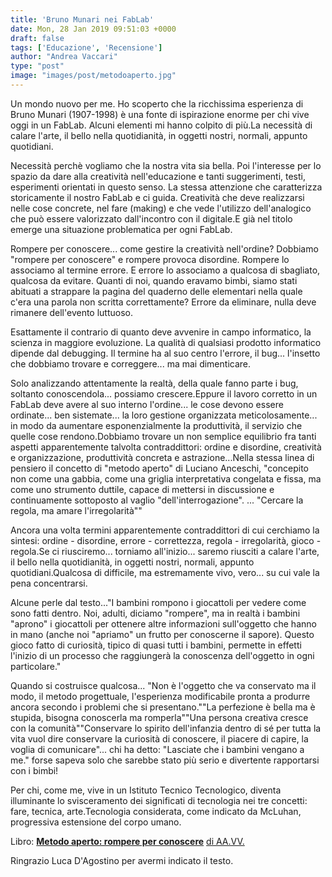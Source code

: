 ```yaml
---
title: 'Bruno Munari nei FabLab'
date: Mon, 28 Jan 2019 09:51:03 +0000
draft: false
tags: ['Educazione', 'Recensione']
author: "Andrea Vaccari"
type: "post"
image: "images/post/metodoaperto.jpg"
---
```


Un mondo nuovo per me. Ho scoperto che la ricchissima esperienza di Bruno Munari (1907-1998) è una fonte di ispirazione enorme per chi vive oggi in un FabLab. Alcuni elementi mi hanno colpito di più.La necessità di calare l'arte, il bello nella quotidianità, in oggetti nostri, normali, appunto quotidiani.

Necessità perchè vogliamo che la nostra vita sia bella. Poi l'interesse per lo spazio da dare alla creatività nell'educazione e tanti suggerimenti, testi, esperimenti orientati in questo senso. La stessa attenzione che caratterizza storicamente il nostro FabLab e ci guida. Creatività che deve realizzarsi nelle cose concrete, nel fare (making) e che vede l'utilizzo dell'analogico che può essere valorizzato dall'incontro con il digitale.E già nel titolo emerge una situazione problematica per ogni FabLab.

Rompere per conoscere... come gestire la creatività nell'ordine? Dobbiamo "rompere per conoscere" e rompere provoca disordine. Rompere lo associamo al termine errore. E errore lo associamo a qualcosa di sbagliato, qualcosa da evitare. Quanti di noi, quando eravamo bimbi, siamo stati abituati a strappare la pagina del quaderno delle elementari nella quale c'era una parola non scritta correttamente? Errore da eliminare, nulla deve rimanere dell'evento luttuoso.

Esattamente il contrario di quanto deve avvenire in campo informatico, la scienza in maggiore evoluzione. La qualità di qualsiasi prodotto informatico dipende dal debugging. Il termine ha al suo centro l'errore, il bug... l'insetto che dobbiamo trovare e correggere... ma mai dimenticare.

Solo analizzando attentamente la realtà, della quale fanno parte i bug, soltanto conoscendola... possiamo crescere.Eppure il lavoro corretto in un FabLab deve avere al suo interno l'ordine... le cose devono essere ordinate... ben sistemate... la loro gestione organizzata meticolosamente... in modo da aumentare esponenzialmente la produttività, il servizio che quelle cose rendono.Dobbiamo trovare un non semplice equilibrio fra tanti aspetti apparentemente talvolta contraddittori: ordine e disordine, creatività e organizzazione, produttività concreta e astrazione...Nella stessa linea di pensiero il concetto di "metodo aperto" di Luciano Anceschi, "concepito non come una gabbia, come una griglia interpretativa congelata e fissa, ma come uno strumento duttile, capace di mettersi in discussione e continuamente sottoposto al vaglio "dell'interrogazione". ... "Cercare la regola, ma amare l'irregolarità""

Ancora una volta termini apparentemente contraddittori di cui cerchiamo la sintesi: ordine - disordine, errore - correttezza, regola - irregolarità, gioco - regola.Se ci riusciremo... torniamo all'inizio... saremo riusciti a calare l'arte, il bello nella quotidianità, in oggetti nostri, normali, appunto quotidiani.Qualcosa di difficile, ma estremamente vivo, vero... su cui vale la pena concentrarsi.

Alcune perle dal testo..."I bambini rompono i giocattoli per vedere come sono fatti dentro. Noi, adulti, diciamo "rompere", ma in realtà i bambini "aprono" i giocattoli per ottenere altre informazioni sull'oggetto che hanno in mano (anche noi "apriamo" un frutto per conoscerne il sapore). Questo gioco fatto di curiosità, tipico di quasi tutti i bambini, permette in effetti l'inizio di un processo che raggiungerà la conoscenza dell'oggetto in ogni particolare."

Quando si costruisce qualcosa... "Non è l'oggetto che va conservato ma il modo, il metodo progettuale, l'esperienza modificabile pronta a produrre ancora secondo i problemi che si presentano.""La perfezione è bella ma è stupida, bisogna conoscerla ma romperla""Una persona creativa cresce con la comunità""Conservare lo spirito dell'infanzia dentro di sé per tutta la vita vuol dire conservare la curiosità di conoscere, il piacere di capire, la voglia di comunicare"... chi ha detto: "Lasciate che i bambini vengano a me." forse sapeva solo che sarebbe stato più serio e divertente rapportarsi con i bimbi!   

Per chi, come me, vive in un Istituto Tecnico Tecnologico, diventa illuminante lo svisceramento dei significati di tecnologia nei tre concetti: fare, tecnica, arte.Tecnologia considerata, come indicato da McLuhan, progressiva estensione del corpo umano. 

Libro: **[Metodo aperto: rompere per conoscere](http://www.sixmemos.it/?p=1024)** [di AA.VV.](http://www.sixmemos.it/?p=1024)  

Ringrazio Luca D'Agostino per avermi indicato il testo.